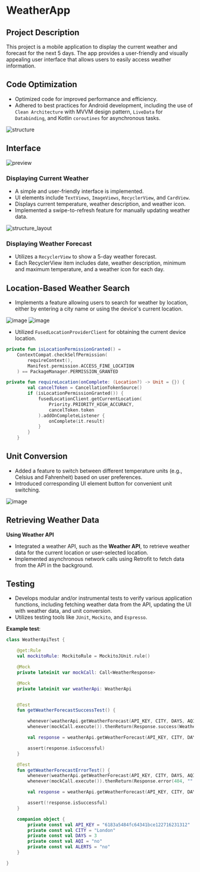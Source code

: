 # WeatherApp

## Project Description

This project is a mobile application to display the current weather and forecast for the next 5 days. The app provides a user-friendly and visually appealing user interface that allows users to easily access weather information.

## Code Optimization
- Optimized code for improved performance and efficiency.
- Adhered to best practices for Android development, including the use of `Clean Architecture` with MVVM design pattern, `LiveData` for `Databinding`, and Kotlin `coroutines` for asynchronous tasks.

![structure](https://github.com/m00r1arty/WeatherApp/assets/70763902/a43bfef6-6620-4e1c-bd4b-c9e69e036c11)


## Interface

![preview](https://github.com/m00r1arty/WeatherApp/assets/70763902/9810e8c2-6b5e-40da-a0f0-282f73686d79)

### Displaying Current Weather

- A simple and user-friendly interface is implemented.
- UI elements include `TextViews`, `ImageViews`, `RecyclerView`, and `CardView`.
- Displays current temperature, weather description, and weather icon.
- Implemented a swipe-to-refresh feature for manually updating weather data.

![structure_layout](https://github.com/m00r1arty/WeatherApp/assets/70763902/25802f9b-23b0-4736-8fdb-8f282e8a524b)


### Displaying Weather Forecast

- Utilizes a `RecyclerView` to show a 5-day weather forecast.
- Each RecyclerView item includes date, weather description, minimum and maximum temperature, and a weather icon for each day.

## Location-Based Weather Search
- Implements a feature allowing users to search for weather by location, either by entering a city name or using the device's current location.

![image](https://github.com/m00r1arty/WeatherApp/assets/70763902/9eb259a1-4351-4213-b55e-e2520479597b)  ![image](https://github.com/m00r1arty/WeatherApp/assets/70763902/130cb906-84b6-4aae-94ee-271d7248a544)

- Utilized `FusedLocationProviderClient` for obtaining the current device location.

```kotlin
private fun isLocationPermissionGranted() =
    ContextCompat.checkSelfPermission(
        requireContext(),
        Manifest.permission.ACCESS_FINE_LOCATION
    ) == PackageManager.PERMISSION_GRANTED

private fun requireLocation(onComplete: (Location?) -> Unit = {}) {
        val cancelToken = CancellationTokenSource()
        if (isLocationPermissionGranted()) {
            fusedLocationClient.getCurrentLocation(
                Priority.PRIORITY_HIGH_ACCURACY,
                cancelToken.token
            ).addOnCompleteListener {
                onComplete(it.result)
            }
        }
    }
```
## Unit Conversion
- Added a feature to switch between different temperature units (e.g., Celsius and Fahrenheit) based on user preferences.
- Introduced corresponding UI element button for convenient unit switching.

![image](https://github.com/m00r1arty/WeatherApp/assets/70763902/f1a5bd82-a002-4ef6-9da9-a5671d9ceef6)


## Retrieving Weather Data
**Using Weather API**

- Integrated a weather API, such as the **Weather API**, to retrieve weather data for the current location or user-selected location.
- Implemented asynchronous network calls using Retrofit to fetch data from the API in the background.

## Testing
- Develops modular and/or instrumental tests to verify various application functions, including fetching weather data from the API, updating the UI with weather data, and unit conversion.
- Utilizes testing tools like `JUnit`, `Mockito`, and `Espresso`.
 
**Example test**:
```kotlin
class WeatherApiTest {

    @get:Rule
    val mockitoRule: MockitoRule = MockitoJUnit.rule()

    @Mock
    private lateinit var mockCall: Call<WeatherResponse>

    @Mock
    private lateinit var weatherApi: WeatherApi


    @Test
    fun getWeatherForecastSuccessTest() {

        whenever(weatherApi.getWeatherForecast(API_KEY, CITY, DAYS, AQI, ALERTS)).thenReturn(mockCall)
        whenever(mockCall.execute()).thenReturn(Response.success(WeatherResponse()))

        val response = weatherApi.getWeatherForecast(API_KEY, CITY, DAYS, AQI, ALERTS).execute()

        assert(response.isSuccessful)
    }

    @Test
    fun getWeatherForecastErrorTest() {
        whenever(weatherApi.getWeatherForecast(API_KEY, CITY, DAYS, AQI, ALERTS)).thenReturn(mockCall)
        whenever(mockCall.execute()).thenReturn(Response.error(404, "".toResponseBody(null)))

        val response = weatherApi.getWeatherForecast(API_KEY, CITY, DAYS, AQI, ALERTS).execute()

        assert(!response.isSuccessful)
    }

    companion object {
        private const val API_KEY = "6183a5484fc64341bce122716231312"
        private const val CITY = "London"
        private const val DAYS = 3
        private const val AQI = "no"
        private const val ALERTS = "no"
    }

}
```
